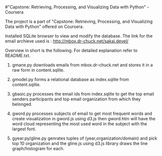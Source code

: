 #"Capstone: Retrieving, Processing, and Visualizing Data with Python" -Coursera

The project is a part of "Capstone: Retrieving, Processing, and Visualizing Data with Python" offered on Coursera.

Installed SQLite browser to view and modify the database.
The link for the email archieve used is : http://mbox.dr-chuck.net/sakai.devel/

Overview in short is the following. For detailed explanation refer to README.txt.

1) gmane.py downloads emails from mbox.dr-chuck.net and stores it in a raw form in content.sqlite.

2) gmodel.py forms a relational database as index.sqlite from content.sqlite.

3) gbasic.py processes the email ids from index.sqlite to get the top email senders participants and top email organization from which they belonged.

4) gword.py processes subjects of email to get most frequent words and create visualization in gword.js using d3.js then gword.htm will have the word cloud representing the most used word in the subject with the largest font.

5) gyear.py/gline.py genrates tuples of (year,organization/domain) and pick top 10 organization and  the gline.js using d3.js library draws the line graph/histogram for each.


